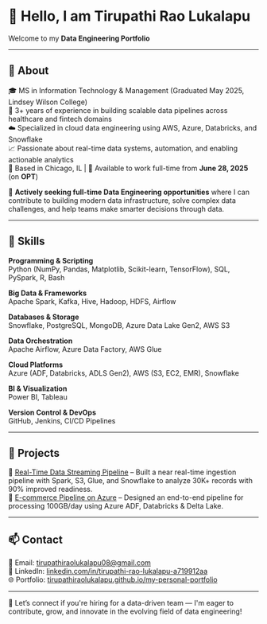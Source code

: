 # 👋 Hello, I am Tirupathi Rao Lukalapu  
Welcome to my **Data Engineering Portfolio**

---

## 🚀 About 
🎓 MS in Information Technology & Management (Graduated May 2025, Lindsey Wilson College)  
💼 3+ years of experience in building scalable data pipelines across healthcare and fintech domains  
☁️ Specialized in cloud data engineering using AWS, Azure, Databricks, and Snowflake  
📈 Passionate about real-time data systems, automation, and enabling actionable analytics  
📍 Based in Chicago, IL | 📅 Available to work full-time from **June 28, 2025** (on **OPT**)

🚀 **Actively seeking full-time Data Engineering opportunities** where I can contribute to building modern data infrastructure, solve complex data challenges, and help teams make smarter decisions through data.

---

## 🧠 Skills

**Programming & Scripting**  
Python (NumPy, Pandas, Matplotlib, Scikit-learn, TensorFlow), SQL, PySpark, R, Bash

**Big Data & Frameworks**  
Apache Spark, Kafka, Hive, Hadoop, HDFS, Airflow

**Databases & Storage**  
Snowflake, PostgreSQL, MongoDB, Azure Data Lake Gen2, AWS S3

**Data Orchestration**  
Apache Airflow, Azure Data Factory, AWS Glue

**Cloud Platforms**  
Azure (ADF, Databricks, ADLS Gen2), AWS (S3, EC2, EMR), Snowflake

**BI & Visualization**  
Power BI, Tableau

**Version Control & DevOps**  
GitHub, Jenkins, CI/CD Pipelines

---

## 📂 Projects

🔹 [Real-Time Data Streaming Pipeline](https://github.com/TirupathiRaoLukalapu/Real-Time-Data-Streaming) – Built a near real-time ingestion pipeline with Spark, S3, Glue, and Snowflake to analyze 30K+ records with 90% improved readiness.  
🔹 [E-commerce Pipeline on Azure](https://github.com/TirupathiRaoLukalapu/Ecommerce-Data-Pipeline-Azure) – Designed an end-to-end pipeline for processing 100GB/day using Azure ADF, Databricks & Delta Lake.  

---

## 📫 Contact

📧 Email: [tirupathiraolukalapu08@gmail.com](mailto:tirupathiraolukalapu08@gmail.com)  
🔗 LinkedIn: [linkedin.com/in/tirupathi-rao-lukalapu-a719912aa](https://www.linkedin.com/in/tirupathi-rao-lukalapu-a719912aa)  
🌐 Portfolio: [tirupathiraolukalapu.github.io/my-personal-portfolio](https://tirupathiraolukalapu.github.io/my-personal-portfolio/)

---

💬 Let’s connect if you're hiring for a data-driven team — I'm eager to contribute, grow, and innovate in the evolving field of data engineering!
